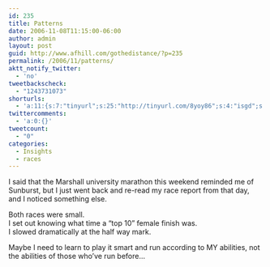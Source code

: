 ```yaml
---
id: 235
title: Patterns
date: 2006-11-08T11:15:00-06:00
author: admin
layout: post
guid: http://www.afhill.com/gothedistance/?p=235
permalink: /2006/11/patterns/
aktt_notify_twitter:
  - 'no'
tweetbackscheck:
  - "1243731073"
shorturls:
  - 'a:11:{s:7:"tinyurl";s:25:"http://tinyurl.com/8yoy86";s:4:"isgd";s:17:"http://is.gd/ffCg";s:5:"bitly";s:18:"http://bit.ly/PeNj";s:5:"snipr";s:22:"http://snipr.com/9rpkl";s:5:"snurl";s:22:"http://snurl.com/9rpkl";s:7:"snipurl";s:24:"http://snipurl.com/9rpkl";s:5:"adjix";s:207:"(10 Jan 2008 temporary restriction: API requires valid partnerID or partnerEmail key in request. Contact us if this affects you.) Invalid Adjix request. API documentation @ http://web.adjix.com/AdjixAPI.html";s:4:"advu";s:203:"(10 Jan 2008 temporary restriction: API requires valid partnerID or partnerEmail key in request. Contact us if this affects you.) Invalid Adjix request. API documentation @ http://web.ad.vu/AdjixAPI.html";s:4:"zima";s:19:"http://zi.ma/313295";s:4:"trim";s:17:"http://tr.im/49ak";s:9:"permalink";s:53:"http://www.afhill.com/gothedistance/2006/11/patterns/";}'
twittercomments:
  - 'a:0:{}'
tweetcount:
  - "0"
categories:
  - Insights
  - races
---
```

I said that the Marshall university marathon this weekend reminded me of Sunburst, but I just went back and re-read my race report from that day, and I noticed something else.

Both races were small.  
I set out knowing what time a &#8220;top 10&#8221; female finish was.  
I slowed dramatically at the half way mark. 

Maybe I need to learn to play it smart and run according to MY abilities, not the abilities of those who&#8217;ve run before&#8230;